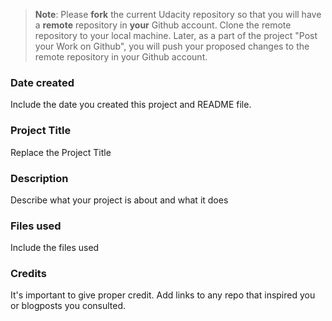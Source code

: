 >**Note**: Please **fork** the current Udacity repository so that you will have a **remote** repository in **your** Github account. Clone the remote repository to your local machine. Later, as a part of the project "Post your Work on Github", you will push your proposed changes to the remote repository in your Github account.

### Date created
Include the date you created this project and README file.

### Project Title

Replace the Project Title

### Description

Describe what your project is about and what it does

### Files used
Include the files used

### Credits
It's important to give proper credit. Add links to any repo that inspired you or blogposts you consulted.

